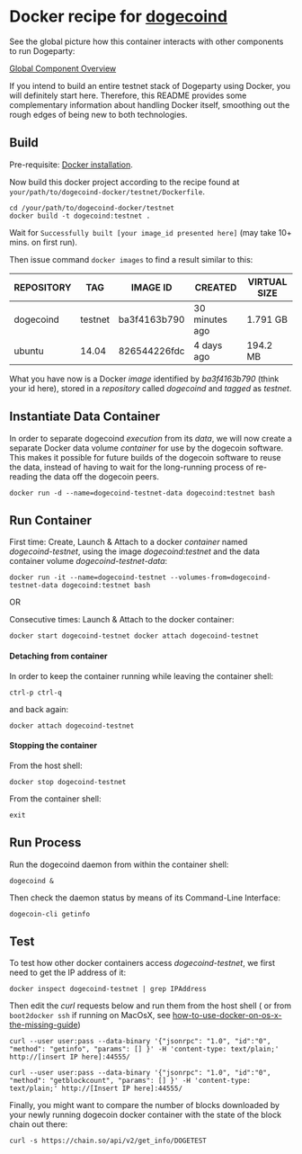 # Docker recipe for [dogecoind](https://github.com/dogecoin/dogecoin)

See the global picture how this container interacts with other components to run Dogeparty:

[Global Component Overview](http://www.inkpad.io/1GMXYwxl4Q)

If you intend to build an entire testnet stack of Dogeparty using Docker, you will definitely start here. Therefore, this README provides some complementary information about handling Docker itself, smoothing out the rough edges of being new to both technologies.

## Build

Pre-requisite: [Docker installation](https://docs.docker.com/).

Now build this docker project according to the recipe found at ``your/path/to/dogecoind-docker/testnet/Dockerfile``.

```
cd /your/path/to/dogecoind-docker/testnet
docker build -t dogecoind:testnet .
```
Wait for ``Successfully built [your image_id presented here]`` (may take 10+ mins. on first run).

Then issue command ```docker images``` to find a result similar to this:

| REPOSITORY |   TAG   |  IMAGE ID    |    CREATED     | VIRTUAL SIZE |
| ---------- | ------- | ------------ | -------------- | ------------ |
| dogecoind  | testnet | ba3f4163b790 | 30 minutes ago | 1.791 GB |
| ubuntu     | 14.04   | 826544226fdc | 4 days ago     | 194.2 MB |

What you have now is a Docker _image_ identified by _ba3f4163b790_ (think your id here), stored in a _repository_ called _dogecoind_ and _tagged_ as _testnet_.

## Instantiate Data Container

In order to separate dogecoind _execution_ from its _data_, we will now create a separate Docker data volume _container_ for use by the dogecoin software. This makes it possible for future builds of the dogecoin software to reuse the data, instead of having to wait for the long-running process of re-reading the data off the dogecoin peers.

``docker run -d --name=dogecoind-testnet-data dogecoind:testnet bash``


## Run Container

First time: Create, Launch & Attach to a docker _container_ named _dogecoind-testnet_, using the image _dogecoind:testnet_ and the data container volume _dogecoind-testnet-data_:

``docker run -it --name=dogecoind-testnet --volumes-from=dogecoind-testnet-data dogecoind:testnet bash``

OR

Consecutive times: Launch & Attach to the docker container:

``
docker start dogecoind-testnet
docker attach dogecoind-testnet
``

#### Detaching from container

In order to keep the container running while leaving the container shell:

``ctrl-p ctrl-q``

and back again:

``docker attach dogecoind-testnet``

#### Stopping the container

From the host shell:

``docker stop dogecoind-testnet``

From the container shell:

``exit``

## Run Process

Run the dogecoind daemon from within the container shell:

``dogecoind &``

Then check the daemon status by means of its Command-Line Interface:

``dogecoin-cli getinfo``

## Test

To test how other docker containers access _dogecoind-testnet_, we first need to get the IP address of it:

``docker inspect dogecoind-testnet | grep IPAddress``

Then edit the _curl_ requests below and run them from the host shell ( or from ``boot2docker ssh`` if running on MacOsX, see [how-to-use-docker-on-os-x-the-missing-guide](http://viget.com/extend/how-to-use-docker-on-os-x-the-missing-guide))


	curl --user user:pass --data-binary '{"jsonrpc": "1.0", "id":"0", "method": "getinfo", "params": [] }' -H 'content-type: text/plain;' http://[insert IP here]:44555/

	curl --user user:pass --data-binary '{"jsonrpc": "1.0", "id":"0", "method": "getblockcount", "params": [] }' -H 'content-type: text/plain;' http://[Insert IP here]:44555/


Finally, you might want to compare the number of blocks downloaded by your newly running dogecoin docker container with the state of the block chain out there:

	curl -s https://chain.so/api/v2/get_info/DOGETEST

